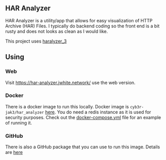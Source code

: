 HAR Analyzer
---

HAR Analyzer is a utility/app that allows for easy visualization of HTTP Archive (HAR) Files.
I typically do backend coding so the front end is a bit rusty and does not looks as clean as I would like.

This project uses [haralyzer_3](https://github.com/Cyb3r-Jak3/haralyzer_3)

## Using

### Web

Visit https://har-analyzer.jwhite.network/ use the web version.


### Docker

There is a docker image to run this locally. Docker image is `cyb3r-jak3/har_analyzer` [here](https://hub.docker.com/repository/docker/cyb3rjak3/har_analyzer). You do need a redis instance as it is used for security purposes. Check out the [docker-compose.yml](docker-compose.yml) file for an example of running it.

### GitHub

There is also a GitHub package that you can use to run this image. Details are [here](https://github.com/Cyb3r-Jak3/HAR_Analyzer/packages/482371)